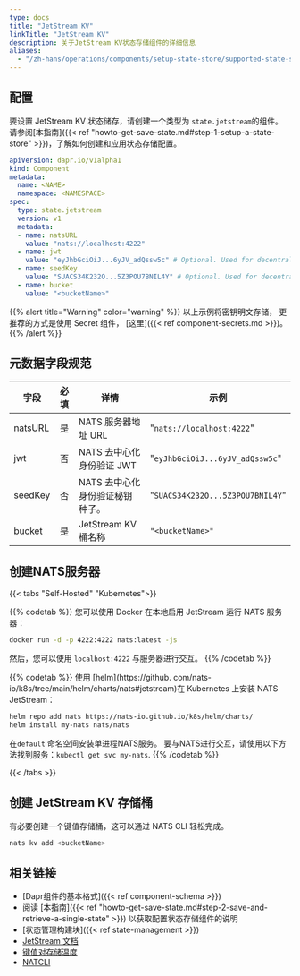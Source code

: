 ```yaml
---
type: docs
title: "JetStream KV"
linkTitle: "JetStream KV"
description: 关于JetStream KV状态存储组件的详细信息
aliases:
  - "/zh-hans/operations/components/setup-state-store/supported-state-stores/setup-nats-jetstream-kv/"
---
```


## 配置

要设置 JetStream KV 状态储存，请创建一个类型为 `state.jetstream`的组件。 请参阅[本指南]({{< ref "howto-get-save-state.md#step-1-setup-a-state-store" >}})，了解如何创建和应用状态存储配置。

```yaml
apiVersion: dapr.io/v1alpha1
kind: Component
metadata:
  name: <NAME>
  namespace: <NAMESPACE>
spec:
  type: state.jetstream
  version: v1
  metadata:
  - name: natsURL
    value: "nats://localhost:4222"
  - name: jwt
    value: "eyJhbGciOiJ...6yJV_adQssw5c" # Optional. Used for decentralized JWT authentication
  - name: seedKey
    value: "SUACS34K232O...5Z3POU7BNIL4Y" # Optional. Used for decentralized JWT authentication
  - name: bucket
    value: "<bucketName>"
```

{{% alert title="Warning" color="warning" %}}
以上示例将密钥明文存储， 更推荐的方式是使用 Secret 组件， [这里]({{< ref component-secrets.md >}})。
{{% /alert %}}

## 元数据字段规范

| 字段      | 必填 | 详情                 | 示例                               |
| ------- |:--:| ------------------ | -------------------------------- |
| natsURL | 是  | NATS 服务器地址 URL     | "`nats://localhost:4222`"        |
| jwt     | 否  | NATS 去中心化身份验证 JWT  | "`eyJhbGciOiJ...6yJV_adQssw5c`"  |
| seedKey | 否  | NATS 去中心化身份验证秘钥种子。 | "`SUACS34K232O...5Z3POU7BNIL4Y`" |
| bucket  | 是  | JetStream KV 桶名称   | `"<bucketName>"`           |

## 创建NATS服务器

{{< tabs "Self-Hosted" "Kubernetes">}}

{{% codetab %}}
您可以使用 Docker 在本地启用 JetStream 运行 NATS 服务器：

```bash
docker run -d -p 4222:4222 nats:latest -js
```

然后，您可以使用 `localhost:4222` 与服务器进行交互。
{{% /codetab %}}

{{% codetab %}}
使用 [helm](https://github. com/nats-io/k8s/tree/main/helm/charts/nats#jetstream)在 Kubernetes 上安装 NATS JetStream：

```bash
helm repo add nats https://nats-io.github.io/k8s/helm/charts/
helm install my-nats nats/nats
```

在`default` 命名空间安装单进程NATS服务。 要与NATS进行交互，请使用以下方法找到服务：`kubectl get svc my-nats`.
{{% /codetab %}}

{{< /tabs >}}

## 创建 JetStream KV 存储桶

有必要创建一个键值存储桶，这可以通过 NATS CLI 轻松完成。

```bash
nats kv add <bucketName>
```

## 相关链接
- [Dapr组件的基本格式]({{< ref component-schema >}})
- 阅读 [本指南]({{< ref "howto-get-save-state.md#step-2-save-and-retrieve-a-single-state" >}}) 以获取配置状态存储组件的说明
- [状态管理构建块]({{< ref state-management >}})
- [JetStream 文档](https://docs.nats.io/nats-concepts/jetstream)
- [键值对存储温度](https://docs.nats.io/nats-concepts/jetstream/key-value-store)
- [NATCLI](https://github.com/nats-io/natscli)
